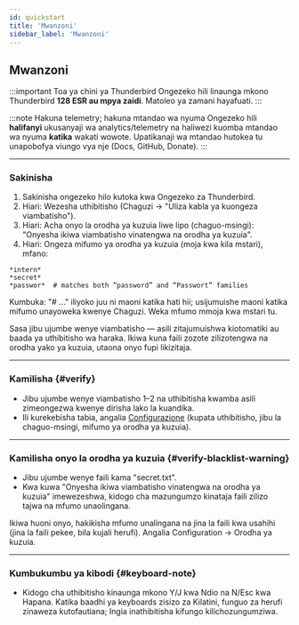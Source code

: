 ```yaml
---
id: quickstart
title: 'Mwanzoni'
sidebar_label: 'Mwanzoni'
---
```


## Mwanzoni

:::important Toa ya chini ya Thunderbird
Ongezeko hili linaunga mkono Thunderbird **128 ESR au mpya zaidi**. Matoleo ya zamani hayafuati.
:::

:::note Hakuna telemetry; hakuna mtandao wa nyuma
Ongezeko hili **halifanyi** ukusanyaji wa analytics/telemetry na haliwezi kuomba mtandao wa nyuma **katika** wakati wowote. Upatikanaji wa mtandao hutokea tu unapobofya viungo vya nje (Docs, GitHub, Donate).
:::

---

### Sakinisha

1. Sakinisha ongezeko hilo kutoka kwa Ongezeko za Thunderbird.
2. Hiari: Wezesha uthibitisho (Chaguzi → "Uliza kabla ya kuongeza viambatisho").
3. Hiari: Acha onyo la orodha ya kuzuia liwe lipo (chaguo-msingi): "Onyesha ikiwa viambatisho vinatengwa na orodha ya kuzuia".
4. Hiari: Ongeza mifumo ya orodha ya kuzuia (moja kwa kila mstari), mfano:

```
*intern*
*secret*
*passwor*  # matches both “password” and “Passwort” families
```

Kumbuka: "# ..." iliyoko juu ni maoni katika hati hii; usijumuishe maoni katika mifumo unayoweka kwenye Chaguzi. Weka mfumo mmoja kwa mstari tu.

Sasa jibu ujumbe wenye viambatisho — asili zitajumuishwa kiotomatiki au baada ya uthibitisho wa haraka. Ikiwa kuna faili zozote zilizotengwa na orodha yako ya kuzuia, utaona onyo fupi likizitaja.

---

### Kamilisha {#verify}

- Jibu ujumbe wenye viambatisho 1–2 na uthibitisha kwamba asili zimeongezwa kwenye dirisha lako la kuandika.
- Ili kurekebisha tabia, angalia [Configurazione](configuration) (kupata uthibitisho, jibu la chaguo-msingi, mifumo ya orodha ya kuzuia).

---

### Kamilisha onyo la orodha ya kuzuia {#verify-blacklist-warning}

- Jibu ujumbe wenye faili kama "secret.txt".
- Kwa kuwa "Onyesha ikiwa viambatisho vinatengwa na orodha ya kuzuia" imewezeshwa, kidogo cha mazungumzo kinataja faili zilizo tajwa na mfumo unaolingana.

Ikiwa huoni onyo, hakikisha mfumo unalingana na jina la faili kwa usahihi (jina la faili pekee, bila kujali herufi). Angalia Configuration → Orodha ya kuzuia.

---

### Kumbukumbu ya kibodi {#keyboard-note}

- Kidogo cha uthibitisho kinaunga mkono Y/J kwa Ndio na N/Esc kwa Hapana. Katika baadhi ya keyboards zisizo za Kilatini, funguo za herufi zinaweza kutofautiana; Ingia inathibitisha kifungo kilichozungumziwa.
